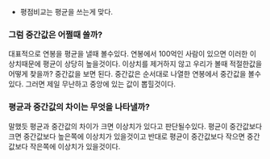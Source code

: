 
- 평점비교는 평균을 쓰는게 맞다. 
### 그럼 중간값은 어쩔때 쓸까?
대표적으로 연봉을 평균을 낼때 볼수있다.
연봉에서 100억인 사람이 있으면 이러한 이상치때문에 평균이 상당히
높을것이다.
이상치를 제거하지 않고 우리가 볼때 적절한값을 어떻게 찾을까?
중간값을 보면 된다.
중간값은 순서대로 나열한 연봉에서 중간값을 볼수있다.
그러면 제일 무난하고 중앙에 있는 값이 뽑힐것이다.
### 평균과 중간값의 차이는 무엇을 나타낼까?
말했듯 평균과 중간값의 차이가 크면 이상치가 있다고 판단될수있다.
평균이 중간값보다 크면 중간값보다 높은쪽에 이상치가 있을것이고
반대로 평균이 중간값보다 작으면 중간값보다 작은쪽에 이상치가 있을것이다.